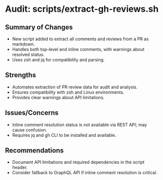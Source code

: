 # Audit: scripts/extract-gh-reviews.sh

## Summary of Changes
- New script added to extract all comments and reviews from a PR as markdown.
- Handles both top-level and inline comments, with warnings about resolved status.
- Uses zsh and jq for compatibility and parsing.

## Strengths
- Automates extraction of PR review data for audit and analysis.
- Ensures compatibility with zsh and Linux environments.
- Provides clear warnings about API limitations.

## Issues/Concerns
- Inline comment resolution status is not available via REST API; may cause confusion.
- Requires jq and gh CLI to be installed and available.

## Recommendations
- Document API limitations and required dependencies in the script header.
- Consider fallback to GraphQL API if inline comment resolution is critical.
